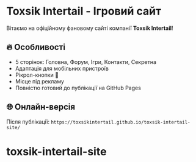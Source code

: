 # Toxsik Intertail - Ігровий сайт

Вітаємо на офіційному фановому сайті компанії **Toxsik Intertail**!

## 🔥 Особливості
- 5 сторінок: Головна, Форум, Ігри, Контакти, Секретна
- Адаптація для мобільних пристроїв
- Рікрол-кнопки 🎵
- Місце під рекламу
- Повністю готовий до публікації на GitHub Pages

## 🌐 Онлайн-версія
Після публікації: `https://toxsikintertail.github.io/toxsik-intertail-site/`
# toxsik-intertail-site

